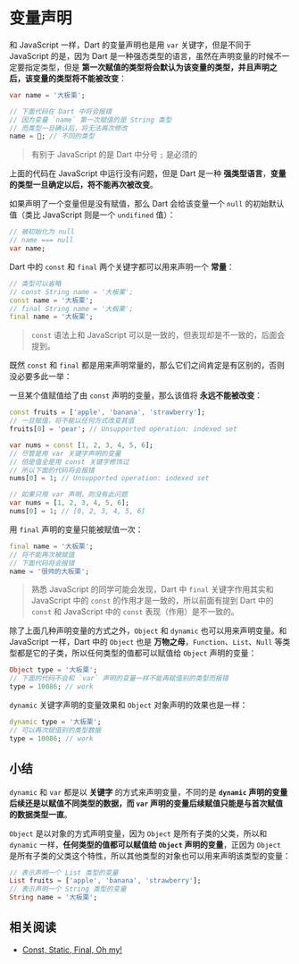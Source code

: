 # 变量声明

和 JavaScript 一样，Dart 的变量声明也是用 `var` 关键字，但是不同于 JavaScript 的是，因为 Dart 是一种强态类型的语言，虽然在声明变量的时候不一定要指定类型，但是 **第一次赋值的类型将会默认为该变量的类型，并且声明之后，该变量的类型将不能被改变**：

```dart
var name = '大板栗';

// 下面代码在 Dart 中将会报错
// 因为变量 `name` 第一次赋值的是 String 类型
// 而类型一旦确认后，将无法再次修改
name = 🌰; // 不同的类型
```

> 有别于 JavaScript 的是 Dart 中分号 `;` 是必须的

上面的代码在 JavaScript 中运行没有问题，但是 Dart 是一种 **强类型语言**，**变量的类型一旦确定以后，将不能再次被改变**。

如果声明了一个变量但是没有赋值，那么 Dart 会给该变量一个 `null` 的初始默认值（类比 JavaScript 则是一个 `undifined` 值）：

```dart
// 被初始化为 null
// name === null
var name;
```

Dart 中的 `const` 和 `final` 两个关键字都可以用来声明一个 **常量**：

```dart
// 类型可以省略
// const String name = '大板栗';
const name = '大板栗';
// final String name = '大板栗';
final name = '大板栗';
```

> `const` 语法上和 JavaScript 可以是一致的，但表现却是不一致的，后面会提到。

既然 `const` 和 `final` 都是用来声明常量的，那么它们之间肯定是有区别的，否则没必要多此一举：

一旦某个值赋值给了由 `const` 声明的变量，那么该值将 **永远不能被改变**：

```dart
const fruits = ['apple', 'banana', 'strawberry'];
// 一旦赋值，将不能以任何方式改变其值
fruits[0] = 'pear'; // Unsupported operation: indexed set

var nums = const [1, 2, 3, 4, 5, 6];
// 尽管是用 var 关键字声明的变量
// 但是值全是用 const 关键字修饰过
// 所以下面的代码将会报错
nums[0] = 1; // Unsupported operation: indexed set

// 如果只用 var 声明，则没有此问题
var nums = [1, 2, 3, 4, 5, 6];
nums[0] = 1; // [0, 2, 3, 4, 5, 6]
```

<!-- `const` 不仅是用来定义常量的，也可以定义构造函数为 `const` 类型，被 `const` 定义的构造函数所创建的对象是 **不可变** 的：

```dart
const List fruits = ['apple', 'banana', 'strawberry'];
var fruits = const List();
``` -->

用 `final` 声明的变量只能被赋值一次：

```dart
final name = '大板栗';
// 将不能再次被赋值
// 下面代码将会报错
name = '很帅的大板栗';
```

> 熟悉 JavaScript 的同学可能会发现，Dart 中 `final` 关键字作用其实和 JavaScript 中的 `const` 的作用才是一致的，所以前面有提到 Dart 中的 `const` 和 JavaScript 中的 `const` 表现（作用）是不一致的。

除了上面几种声明变量的方式之外，`Object` 和 `dynamic` 也可以用来声明变量。和 JavaScript 一样，Dart 中的 `Object` 也是 **万物之母**，`Function`、`List`、`Null` 等类型都是它的子类，所以任何类型的值都可以赋值给 `Object` 声明的变量：

```dart
Object type = '大板栗';
// 下面的代码不会和 `var` 声明的变量一样不能再赋值别的类型而报错
type = 10086; // work
```

`dynamic` 关键字声明的变量效果和 `Object` 对象声明的效果也是一样：

```dart
dynamic type = '大板栗';
// 可以再次赋值别的类型数据
type = 10086; // work
```

## 小结

`dynamic` 和 `var` 都是以 **关键字** 的方式来声明变量，不同的是 **`dynamic` 声明的变量后续还是以赋值不同类型的数据，而 `var` 声明的变量后续赋值只能是与首次赋值的数据类型一直**。

`Object` 是以对象的方式声明变量，因为 `Object` 是所有子类的父类，所以和 `dynamic` 一样，**任何类型的值都可以赋值给 `Object` 声明的变量**，正因为 `Object` 是所有子类的父类这个特性，所以其他类型的对象也可以用来声明该类型的变量：

```dart
// 表示声明一个 List 类型的变量
List fruits = ['apple', 'banana', 'strawberry'];
// 表示声明一个 String 类型的变量
String name = '大板栗';
```

## 相关阅读

- [Const, Static, Final, Oh my!](https://news.dartlang.org/2012/06/const-static-final-oh-my.html)